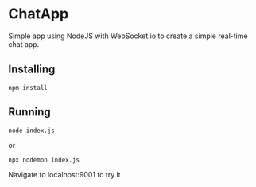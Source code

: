 # ChatApp

Simple app using NodeJS with WebSocket.io to create a simple real-time chat app.

## Installing
```
npm install
```

## Running

```
node index.js
```
or
```
npx nodemon index.js
```

Navigate to localhost:9001 to try it
